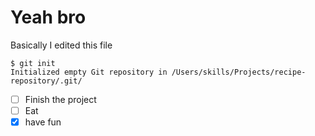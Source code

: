 # Yeah bro
Basically I edited this file
```
$ git init
Initialized empty Git repository in /Users/skills/Projects/recipe-repository/.git/
```

- [ ] Finish the project
- [ ] Eat
- [x] have fun
